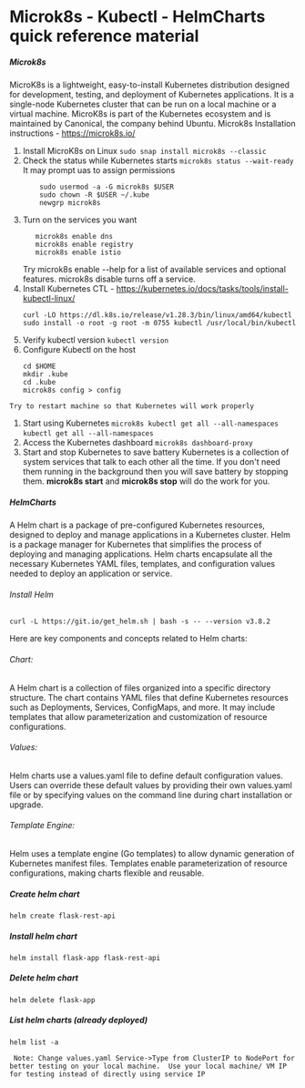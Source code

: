 # Microk8s - Kubectl - HelmCharts quick reference material
##### Microk8s
MicroK8s is a lightweight, easy-to-install Kubernetes distribution designed for development, testing, and deployment of Kubernetes applications. It is a single-node Kubernetes cluster that can be run on a local machine or a virtual machine. MicroK8s is part of the Kubernetes ecosystem and is maintained by Canonical, the company behind Ubuntu.
Microk8s Installation instructions - https://microk8s.io/
1. Install MicroK8s on Linux
    ```sudo snap install microk8s --classic```
1. Check the status while Kubernetes starts
    ```microk8s status --wait-ready```
    It may prompt uas to assign permissions
    ```
        sudo usermod -a -G microk8s $USER
        sudo chown -R $USER ~/.kube
        newgrp microk8s
    ```
1. Turn on the services you want
    ```microk8s enable dashboard
       microk8s enable dns
       microk8s enable registry
       microk8s enable istio
   ```
    Try microk8s enable --help for a list of available services and optional features. microk8s disable <name> turns off a service.
1. Install Kubernetes CTL - https://kubernetes.io/docs/tasks/tools/install-kubectl-linux/
    ```
    curl -LO https://dl.k8s.io/release/v1.28.3/bin/linux/amd64/kubectl
    sudo install -o root -g root -m 0755 kubectl /usr/local/bin/kubectl
    ```
1. Verify kubectl version
    ``` kubectl version ```
1. Configure Kubectl on the host
    ```
    cd $HOME
    mkdir .kube
    cd .kube
    microk8s config > config
    ```
`Try to restart machine so that Kubernetes will work properly`
1. Start using Kubernetes
    ```microk8s kubectl get all --all-namespaces```
    ```kubectl get all --all-namespaces```
1. Access the Kubernetes dashboard
    ```microk8s dashboard-proxy```
1. Start and stop Kubernetes to save battery
    Kubernetes is a collection of system services that talk to each other all the time. If you don't need them running in the background then you will save battery by stopping them. **microk8s start** and **microk8s stop** will do the work for you.

##### HelmCharts
A Helm chart is a package of pre-configured Kubernetes resources, designed to deploy and manage applications in a Kubernetes cluster. Helm is a package manager for Kubernetes that simplifies the process of deploying and managing applications. Helm charts encapsulate all the necessary Kubernetes YAML files, templates, and configuration values needed to deploy an application or service.
###### Install Helm
```
curl -L https://git.io/get_helm.sh | bash -s -- --version v3.8.2
```

Here are key components and concepts related to Helm charts:

###### Chart:

A Helm chart is a collection of files organized into a specific directory structure.
The chart contains YAML files that define Kubernetes resources such as Deployments, Services, ConfigMaps, and more.
It may include templates that allow parameterization and customization of resource configurations.
###### Values:

Helm charts use a values.yaml file to define default configuration values.
Users can override these default values by providing their own values.yaml file or by specifying values on the command line during chart installation or upgrade.
###### Template Engine:

Helm uses a template engine (Go templates) to allow dynamic generation of Kubernetes manifest files.
Templates enable parameterization of resource configurations, making charts flexible and reusable.

##### Create helm chart
``` helm create flask-rest-api ```

##### Install helm chart
``` helm install flask-app flask-rest-api ```
##### Delete helm chart
``` helm delete flask-app ```
##### List helm charts (already deployed)
``` helm list -a ```

`` 
Note: Change values.yaml Service->Type from ClusterIP to NodePort for better testing on your local machine. 
Use your local machine/ VM IP for testing instead of directly using service IP
``

